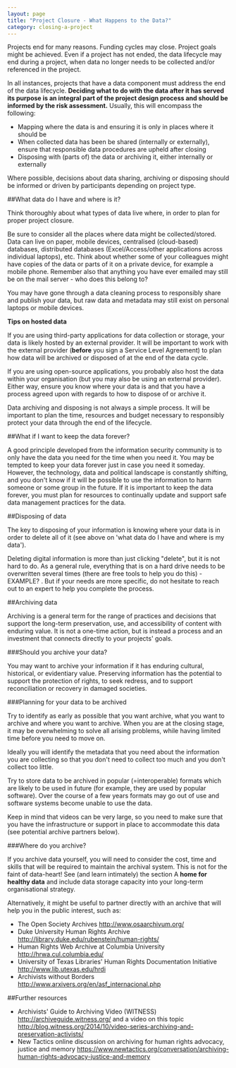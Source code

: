 ```yaml
---
layout: page
title: "Project Closure - What Happens to the Data?"
category: closing-a-project
---
```

Projects end for many reasons. Funding cycles may close. Project goals might be achieved. Even if a project has not ended, the data lifecycle may end during a project, when data no longer needs to be collected and/or referenced in the project.

In all instances, projects that have a data component must address the end of the data lifecycle. **Deciding what to do with the data after it has served its purpose is an integral part of the project design process and should be informed by the risk assessment.** Usually, this will encompass the following:

* Mapping where the data is and ensuring it is only in places where it should be
* When collected data has been be shared (internally or externally), ensure that responsible data procedures are upheld after closing
* Disposing with (parts of) the data or archiving it, either internally or externally

Where possible, decisions about data sharing, archiving or disposing should be informed or driven by participants depending on project type.

##What data do I have and where is it?

Think thoroughly about what types of data live where, in order to plan for proper project closure.  

Be sure to consider all the places where data might be collected/stored. Data can live on paper, mobile devices, centralised (cloud-based) databases, distributed databases (Excel/Access/other applications across individual laptops), etc. Think about whether some of your colleagues might have copies of the data or parts of it on a private device, for example a mobile phone. Remember also that anything you have ever emailed may still be on the mail server - who does this belong to?

You may have gone through a data cleaning process to responsibly share and publish your data, but raw data and metadata may still exist on personal laptops or mobile devices.

**Tips on hosted data**

If you are using third-party applications for data collection or storage, your data is likely hosted by an external provider. It will be important to work with the external provider (**before** you sign a Service Level Agreement) to plan how data will be archived or disposed of at the end of the data cycle.

If you are using open-source applications, you probably also host the data within your organisation (but you may also be using an external provider). Either way, ensure you know where your data is and that you have a process agreed upon with regards to how to dispose of or archive it.

Data archiving and disposing is not always a simple process. It will be important to plan the time, resources and budget necessary to responsibly protect your data through the end of the lifecycle.

##What if I want to keep the data forever?

A good principle developed from the information security community is to only have the data you need for the time when you need it. You may be tempted to keep your data forever just in case you need it someday. However, the technology, data and political landscape is constantly shifting, and you don't know if it will be possible to use the information to harm someone or some group in the future. If it is important to keep the data forever, you must plan for resources to continually update and support safe data management practices for the data.

##Disposing of data

The key to disposing of your information is knowing where your data is in order to delete all of it (see above on 'what data do I have and where is my data').

Deleting digital information is more than just clicking "delete", but it is not hard to do. As a general rule, everything that is on a hard drive needs to be overwritten several times (there are free tools to help you do this) -EXAMPLE? . But if your needs are more specific, do not hesitate to reach out to an expert to help you complete the process.

##Archiving data

Archiving is a general term for the range of practices and decisions that support the long-term preservation, use, and accessibility of content with enduring value. It is not a one-time action, but is instead a process and an investment that connects directly to your projects' goals.

###Should you archive your data?

 You may want to archive your information if it has enduring cultural, historical, or evidentiary value. Preserving information has the potential to support the protection of rights, to seek redress, and to support reconciliation or recovery in damaged societies.

###Planning for your data to be archived

Try to identify as early as possible that you want archive, what you want to archive and where you want to archive. When you are at the closing stage, it may be overwhelming to solve all arising problems, while having limited time before you need to move on.

Ideally you will identify the metadata that you need about the information you are collecting so that you don't need to collect too much and you don't collect too little.

Try to store data to be archived in popular (=interoperable) formats which are likely to be used in future (for example, they are used by popular software). Over the course of a few years formats may go out of use and software systems become unable to use the data.

Keep in mind that videos can be very large, so you need to make sure that you have the infrastructure or support in place to accommodate this data (see potential archive partners below).

###Where do you archive?

If you archive data yourself, you will need to consider the cost, time and skills that will be required to maintain the archival system. This is not for the faint of data-heart! See (and learn intimately) the section A **home for healthy data** and include data storage capacity into your long-term organisational strategy.

Alternatively, it might be useful to partner directly with an archive that will help you in the public interest, such as:

* The Open Society Archives http://www.osaarchivum.org/
* Duke University Human Rights Archive http://library.duke.edu/rubenstein/human-rights/
* Human Rights Web Archive at Columbia University http://hrwa.cul.columbia.edu/
* University of Texas Libraries' Human Rights Documentation Initiative http://www.lib.utexas.edu/hrdi
* Archivists without Borders http://www.arxivers.org/en/asf_internacional.php

##Further resources

* Archivists' Guide to Archiving Video (WITNESS) http://archiveguide.witness.org/ and a video on this topic http://blog.witness.org/2014/10/video-series-archiving-and-preservation-activists/
* New Tactics online discussion on archiving for human rights advocacy, justice and memory https://www.newtactics.org/conversation/archiving-human-rights-advocacy-justice-and-memory
